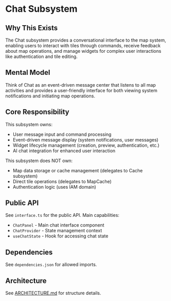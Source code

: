 # Chat Subsystem

## Why This Exists
The Chat subsystem provides a conversational interface to the map system, enabling users to interact with tiles through commands, receive feedback about map operations, and manage widgets for complex user interactions like authentication and tile editing.

## Mental Model
Think of Chat as an event-driven message center that listens to all map activities and provides a user-friendly interface for both viewing system notifications and initiating map operations.

## Core Responsibility
This subsystem owns:
- User message input and command processing
- Event-driven message display (system notifications, user messages)
- Widget lifecycle management (creation, preview, authentication, etc.)
- AI chat integration for enhanced user interaction

This subsystem does NOT own:
- Map data storage or cache management (delegates to Cache subsystem)
- Direct tile operations (delegates to MapCache)
- Authentication logic (uses IAM domain)

## Public API
See `interface.ts` for the public API. Main capabilities:
- `ChatPanel` - Main chat interface component
- `ChatProvider` - State management context
- `useChatState` - Hook for accessing chat state

## Dependencies
See `dependencies.json` for allowed imports.

## Architecture
See [ARCHITECTURE.md](./ARCHITECTURE.md) for structure details.